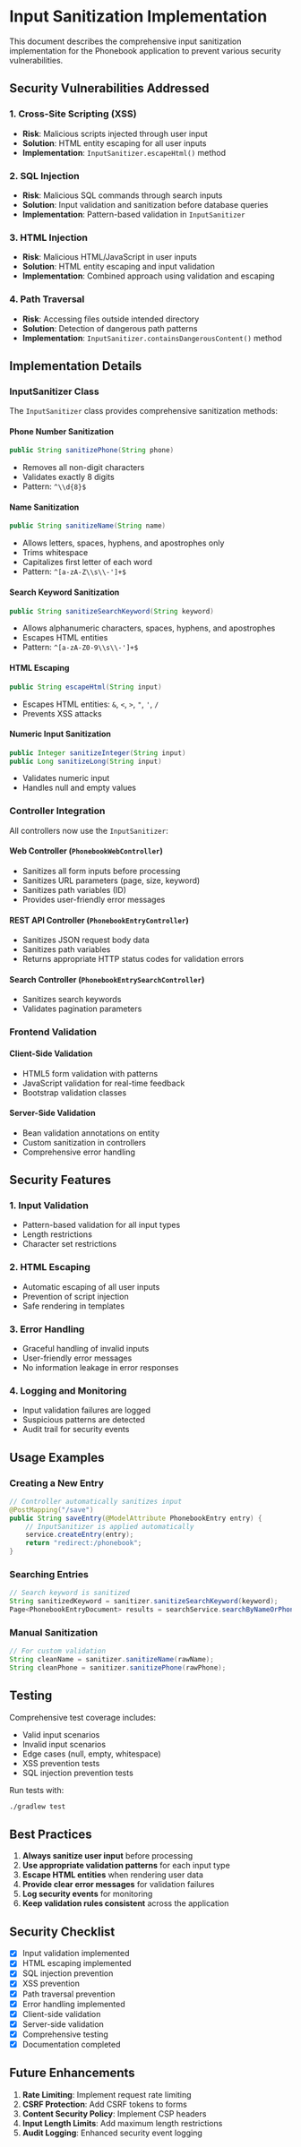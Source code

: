 # Input Sanitization Implementation

This document describes the comprehensive input sanitization implementation for the Phonebook application to prevent various security vulnerabilities.

## Security Vulnerabilities Addressed

### 1. Cross-Site Scripting (XSS)

- **Risk**: Malicious scripts injected through user input
- **Solution**: HTML entity escaping for all user inputs
- **Implementation**: `InputSanitizer.escapeHtml()` method

### 2. SQL Injection

- **Risk**: Malicious SQL commands through search inputs
- **Solution**: Input validation and sanitization before database queries
- **Implementation**: Pattern-based validation in `InputSanitizer`

### 3. HTML Injection

- **Risk**: Malicious HTML/JavaScript in user inputs
- **Solution**: HTML entity escaping and input validation
- **Implementation**: Combined approach using validation and escaping

### 4. Path Traversal

- **Risk**: Accessing files outside intended directory
- **Solution**: Detection of dangerous path patterns
- **Implementation**: `InputSanitizer.containsDangerousContent()` method

## Implementation Details

### InputSanitizer Class

The `InputSanitizer` class provides comprehensive sanitization methods:

#### Phone Number Sanitization

```java
public String sanitizePhone(String phone)
```

- Removes all non-digit characters
- Validates exactly 8 digits
- Pattern: `^\\d{8}$`

#### Name Sanitization

```java
public String sanitizeName(String name)
```

- Allows letters, spaces, hyphens, and apostrophes only
- Trims whitespace
- Capitalizes first letter of each word
- Pattern: `^[a-zA-Z\\s\\-']+$`

#### Search Keyword Sanitization

```java
public String sanitizeSearchKeyword(String keyword)
```

- Allows alphanumeric characters, spaces, hyphens, and apostrophes
- Escapes HTML entities
- Pattern: `^[a-zA-Z0-9\\s\\-']+$`

#### HTML Escaping

```java
public String escapeHtml(String input)
```

- Escapes HTML entities: `&`, `<`, `>`, `"`, `'`, `/`
- Prevents XSS attacks

#### Numeric Input Sanitization

```java
public Integer sanitizeInteger(String input)
public Long sanitizeLong(String input)
```

- Validates numeric input
- Handles null and empty values

### Controller Integration

All controllers now use the `InputSanitizer`:

#### Web Controller (`PhonebookWebController`)

- Sanitizes all form inputs before processing
- Sanitizes URL parameters (page, size, keyword)
- Sanitizes path variables (ID)
- Provides user-friendly error messages

#### REST API Controller (`PhonebookEntryController`)

- Sanitizes JSON request body data
- Sanitizes path variables
- Returns appropriate HTTP status codes for validation errors

#### Search Controller (`PhonebookEntrySearchController`)

- Sanitizes search keywords
- Validates pagination parameters

### Frontend Validation

#### Client-Side Validation

- HTML5 form validation with patterns
- JavaScript validation for real-time feedback
- Bootstrap validation classes

#### Server-Side Validation

- Bean validation annotations on entity
- Custom sanitization in controllers
- Comprehensive error handling

## Security Features

### 1. Input Validation

- Pattern-based validation for all input types
- Length restrictions
- Character set restrictions

### 2. HTML Escaping

- Automatic escaping of all user inputs
- Prevention of script injection
- Safe rendering in templates

### 3. Error Handling

- Graceful handling of invalid inputs
- User-friendly error messages
- No information leakage in error responses

### 4. Logging and Monitoring

- Input validation failures are logged
- Suspicious patterns are detected
- Audit trail for security events

## Usage Examples

### Creating a New Entry

```java
// Controller automatically sanitizes input
@PostMapping("/save")
public String saveEntry(@ModelAttribute PhonebookEntry entry) {
    // InputSanitizer is applied automatically
    service.createEntry(entry);
    return "redirect:/phonebook";
}
```

### Searching Entries

```java
// Search keyword is sanitized
String sanitizedKeyword = sanitizer.sanitizeSearchKeyword(keyword);
Page<PhonebookEntryDocument> results = searchService.searchByNameOrPhone(sanitizedKeyword, page, size);
```

### Manual Sanitization

```java
// For custom validation
String cleanName = sanitizer.sanitizeName(rawName);
String cleanPhone = sanitizer.sanitizePhone(rawPhone);
```

## Testing

Comprehensive test coverage includes:

- Valid input scenarios
- Invalid input scenarios
- Edge cases (null, empty, whitespace)
- XSS prevention tests
- SQL injection prevention tests

Run tests with:

```bash
./gradlew test
```

## Best Practices

1. **Always sanitize user input** before processing
2. **Use appropriate validation patterns** for each input type
3. **Escape HTML entities** when rendering user data
4. **Provide clear error messages** for validation failures
5. **Log security events** for monitoring
6. **Keep validation rules consistent** across the application

## Security Checklist

- [x] Input validation implemented
- [x] HTML escaping implemented
- [x] SQL injection prevention
- [x] XSS prevention
- [x] Path traversal prevention
- [x] Error handling implemented
- [x] Client-side validation
- [x] Server-side validation
- [x] Comprehensive testing
- [x] Documentation completed

## Future Enhancements

1. **Rate Limiting**: Implement request rate limiting
2. **CSRF Protection**: Add CSRF tokens to forms
3. **Content Security Policy**: Implement CSP headers
4. **Input Length Limits**: Add maximum length restrictions
5. **Audit Logging**: Enhanced security event logging
